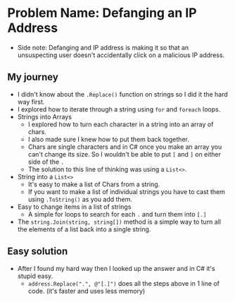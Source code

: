 # Problem Name: Defanging an IP Address
- Side note: Defanging and IP address is making it so that an unsuspecting user doesn't accidentally click on a malicious IP address.

## My journey
- I didn't know about the `.Replace()` function on strings so I did it the hard way first. 
- I explored how to iterate through a string using `for` and `foreach` loops.
- Strings into Arrays
    - I explored how to turn each character in a string into an array of chars.
    - I also made sure I knew how to put them back together.
    - Chars are single characters and in C# once you make an array you can't change its size. So I wouldn't be able to put `[` and `]` on either side of the `.`
    - The solution to this line of thinking was using a `List<>`.
- String into a `List<>`
    - It's easy to make a list of Chars from a string.
    - If you want to make a list of individual strings you have to cast them using `.ToString()` as you add them.
- Easy to change items in a list of strings
    - A simple for loops to search for each `.` and turn them into `[.]`
- The `string.Join(string, string[])` method is a simple way to turn all the elements of a list back into a single string.

## Easy solution
- After I found my hard way then I looked up the answer and in C# it's stupid easy.
    - `address.Replace(".", @"[.]")` does all the steps above in 1 line of code. (it's faster and uses less memory)